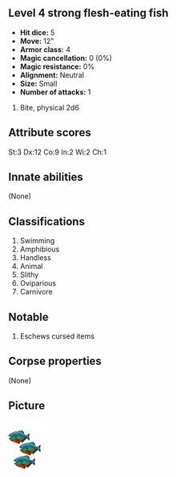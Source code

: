 ## Level 4 strong flesh-eating fish
- **Hit dice:** 5
- **Move:** 12"
- **Armor class:** 4
- **Magic cancellation:** 0 (0%)
- **Magic resistance:** 0%
- **Alignment:** Neutral
- **Size:** Small
- **Number of attacks:** 1
1. Bite, physical 2d6
## Attribute scores
St:3 Dx:12 Co:9 In:2 Wi:2 Ch:1
## Innate abilities
(None)
## Classifications
1. Swimming
2. Amphibious
3. Handless
4. Animal
5. Slithy
6. Oviparious
7. Carnivore
## Notable
1. Eschews cursed items
## Corpse properties
(None)
## Picture
![Piranha](https://github.com/hyvanmielenpelit/GnollHackTileSet/blob/main/Monsters/piranha/piranha.png)
